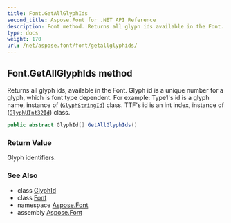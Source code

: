 ```yaml
---
title: Font.GetAllGlyphIds
second_title: Aspose.Font for .NET API Reference
description: Font method. Returns all glyph ids available in the Font. Glyph id is a unique number for a glyph which is font type dependent. For example Type1s id is a glyph name instance of GlyphStringId class. TTFs id is an int index instance of GlyphUInt32Id class
type: docs
weight: 170
url: /net/aspose.font/font/getallglyphids/
---
```

## Font.GetAllGlyphIds method

Returns all glyph ids, available in the Font. Glyph id is a unique number for a glyph, which is font type dependent. For example: Type1's id is a glyph name, instance of ([`GlyphStringId`](../../../aspose.font.glyphs/glyphstringid/)) class. TTF's id is an int index, instance of ([`GlyphUInt32Id`](../../../aspose.font.glyphs/glyphuint32id/)) class.

```csharp
public abstract GlyphId[] GetAllGlyphIds()
```

### Return Value

Glyph identifiers.

### See Also

* class [GlyphId](../../../aspose.font.glyphs/glyphid/)
* class [Font](../)
* namespace [Aspose.Font](../../font/)
* assembly [Aspose.Font](../../../)


